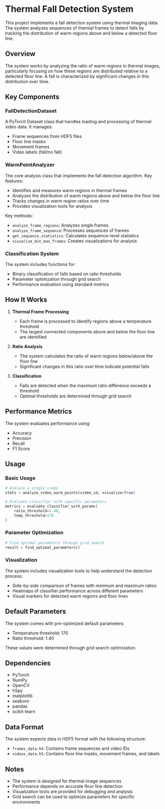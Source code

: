 # Thermal Fall Detection System

This project implements a fall detection system using thermal imaging data. The system analyzes sequences of thermal frames to detect falls by tracking the distribution of warm regions above and below a detected floor line.

## Overview

The system works by analyzing the ratio of warm regions in thermal images, particularly focusing on how these regions are distributed relative to a detected floor line. A fall is characterized by significant changes in this distribution over time.

## Key Components

### FallDetectionDataset

A PyTorch Dataset class that handles loading and processing of thermal video data. It manages:
- Frame sequences from HDF5 files
- Floor line masks
- Movement frames
- Video labels (fall/no fall)

### WarmPointAnalyzer

The core analysis class that implements the fall detection algorithm. Key features:

- Identifies and measures warm regions in thermal frames
- Analyzes the distribution of warm regions above and below the floor line
- Tracks changes in warm region ratios over time
- Provides visualization tools for analysis

Key methods:
- `analyze_frame_regions`: Analyzes single frames
- `analyze_frame_sequence`: Processes sequences of frames
- `get_sequence_statistics`: Calculates sequence-level statistics
- `visualize_min_max_frames`: Creates visualizations for analysis

### Classification System

The system includes functions for:
- Binary classification of falls based on ratio thresholds
- Parameter optimization through grid search
- Performance evaluation using standard metrics

## How It Works

1. **Thermal Frame Processing**
   - Each frame is processed to identify regions above a temperature threshold
   - The largest connected components above and below the floor line are identified

2. **Ratio Analysis**
   - The system calculates the ratio of warm regions below/above the floor line
   - Significant changes in this ratio over time indicate potential falls

3. **Classification**
   - Falls are detected when the maximum ratio difference exceeds a threshold
   - Optimal thresholds are determined through grid search

## Performance Metrics

The system evaluates performance using:
- Accuracy
- Precision
- Recall
- F1 Score

## Usage

### Basic Usage

```python
# Analyze a single video
stats = analyze_video_warm_points(video_id, visualize=True)

# Evaluate classifier with specific parameters
metrics = evaluate_classifier_with_params(
    ratio_threshold=1.40,
    temp_threshold=170
)
```

### Parameter Optimization

```python
# Find optimal parameters through grid search
result = find_optimal_parameters()
```

### Visualization

The system includes visualization tools to help understand the detection process:
- Side-by-side comparison of frames with minimum and maximum ratios
- Heatmaps of classifier performance across different parameters
- Visual markers for detected warm regions and floor lines

## Default Parameters

The system comes with pre-optimized default parameters:
- Temperature threshold: 170
- Ratio threshold: 1.40

These values were determined through grid search optimization.

## Dependencies

- PyTorch
- NumPy
- OpenCV
- h5py
- matplotlib
- seaborn
- pandas
- scikit-learn

## Data Format

The system expects data in HDF5 format with the following structure:
- `frames_data.h5`: Contains frame sequences and video IDs
- `videos_data.h5`: Contains floor line masks, movement frames, and labels

## Notes

- The system is designed for thermal image sequences
- Performance depends on accurate floor line detection
- Visualization tools are provided for debugging and analysis
- Grid search can be used to optimize parameters for specific environments
